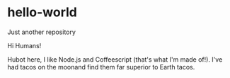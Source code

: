 # hello-world
Just another repository

Hi Humans!

Hubot here, I like Node.js and Coffeescript (that's what I'm made of!).
I've had tacos on the moonand find them far superior to Earth tacos.
